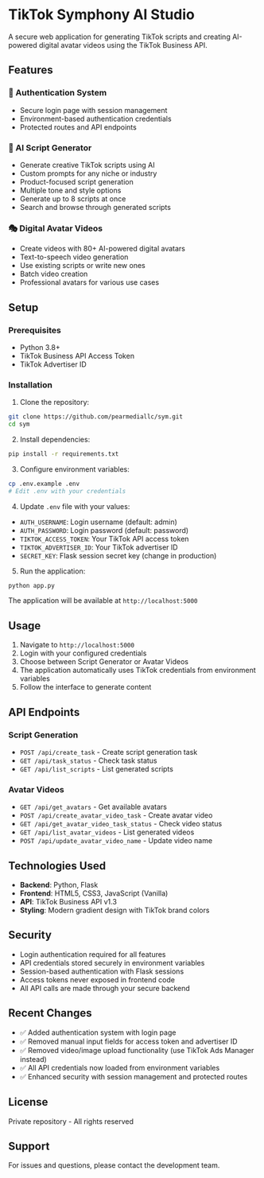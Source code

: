 # TikTok Symphony AI Studio

A secure web application for generating TikTok scripts and creating AI-powered digital avatar videos using the TikTok Business API.

## Features

### 🔐 Authentication System
- Secure login page with session management
- Environment-based authentication credentials
- Protected routes and API endpoints

### 📝 AI Script Generator
- Generate creative TikTok scripts using AI
- Custom prompts for any niche or industry
- Product-focused script generation
- Multiple tone and style options
- Generate up to 8 scripts at once
- Search and browse through generated scripts

### 🎭 Digital Avatar Videos
- Create videos with 80+ AI-powered digital avatars
- Text-to-speech video generation
- Use existing scripts or write new ones
- Batch video creation
- Professional avatars for various use cases

## Setup

### Prerequisites
- Python 3.8+
- TikTok Business API Access Token
- TikTok Advertiser ID

### Installation

1. Clone the repository:
```bash
git clone https://github.com/pearmediallc/sym.git
cd sym
```

2. Install dependencies:
```bash
pip install -r requirements.txt
```

3. Configure environment variables:
```bash
cp .env.example .env
# Edit .env with your credentials
```

4. Update `.env` file with your values:
- `AUTH_USERNAME`: Login username (default: admin)
- `AUTH_PASSWORD`: Login password (default: password)
- `TIKTOK_ACCESS_TOKEN`: Your TikTok API access token
- `TIKTOK_ADVERTISER_ID`: Your TikTok advertiser ID
- `SECRET_KEY`: Flask session secret key (change in production)

5. Run the application:
```bash
python app.py
```

The application will be available at `http://localhost:5000`

## Usage

1. Navigate to `http://localhost:5000`
2. Login with your configured credentials
3. Choose between Script Generator or Avatar Videos
4. The application automatically uses TikTok credentials from environment variables
5. Follow the interface to generate content

## API Endpoints

### Script Generation
- `POST /api/create_task` - Create script generation task
- `GET /api/task_status` - Check task status
- `GET /api/list_scripts` - List generated scripts

### Avatar Videos
- `GET /api/get_avatars` - Get available avatars
- `POST /api/create_avatar_video_task` - Create avatar video
- `GET /api/get_avatar_video_task_status` - Check video status
- `GET /api/list_avatar_videos` - List generated videos
- `POST /api/update_avatar_video_name` - Update video name

## Technologies Used

- **Backend**: Python, Flask
- **Frontend**: HTML5, CSS3, JavaScript (Vanilla)
- **API**: TikTok Business API v1.3
- **Styling**: Modern gradient design with TikTok brand colors

## Security

- Login authentication required for all features
- API credentials stored securely in environment variables
- Session-based authentication with Flask sessions
- Access tokens never exposed in frontend code
- All API calls are made through your secure backend

## Recent Changes

- ✅ Added authentication system with login page
- ✅ Removed manual input fields for access token and advertiser ID
- ✅ Removed video/image upload functionality (use TikTok Ads Manager instead)
- ✅ All API credentials now loaded from environment variables
- ✅ Enhanced security with session management and protected routes

## License

Private repository - All rights reserved

## Support

For issues and questions, please contact the development team.